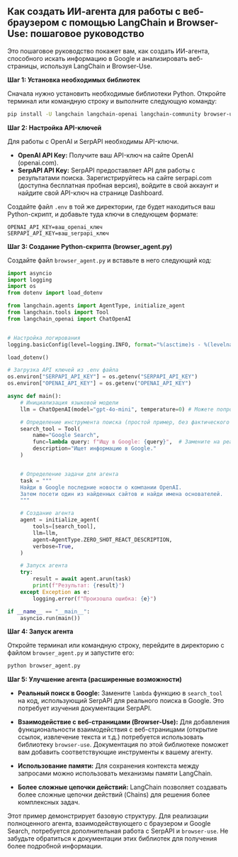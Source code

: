 ## Как создать ИИ-агента для работы с веб-браузером с помощью LangChain и Browser-Use: пошаговое руководство

Это пошаговое руководство покажет вам, как создать ИИ-агента, способного искать информацию в Google и анализировать веб-страницы, используя LangChain и Browser-Use.

**Шаг 1: Установка необходимых библиотек**

Сначала нужно установить необходимые библиотеки Python. Откройте терминал или командную строку и выполните следующую команду:

```bash
pip install -U langchain langchain-openai langchain-community browser-use python-dotenv serpapi google-search-results numexpr
```

**Шаг 2: Настройка API-ключей**

Для работы с OpenAI и SerpAPI необходимы API-ключи.

* **OpenAI API Key:** Получите ваш API-ключ на сайте OpenAI (openai.com).
* **SerpAPI API Key:**  SerpAPI предоставляет API для работы с результатами поиска.  Зарегистрируйтесь на сайте serpapi.com (доступна бесплатная пробная версия), войдите в свой аккаунт и найдите свой API-ключ на странице Dashboard.

Создайте файл `.env` в той же директории, где будет находиться ваш Python-скрипт, и добавьте туда ключи в следующем формате:

```
OPENAI_API_KEY=ваш_openai_ключ
SERPAPI_API_KEY=ваш_serpapi_ключ
```

**Шаг 3: Создание Python-скрипта (browser_agent.py)**

Создайте файл `browser_agent.py` и вставьте в него следующий код:

```python
import asyncio
import logging
import os
from dotenv import load_dotenv

from langchain.agents import AgentType, initialize_agent
from langchain.tools import Tool
from langchain_openai import ChatOpenAI


# Настройка логирования
logging.basicConfig(level=logging.INFO, format="%(asctime)s - %(levelname)s - %(message)s")

load_dotenv()

# Загрузка API ключей из .env файла
os.environ["SERPAPI_API_KEY"] = os.getenv("SERPAPI_API_KEY")
os.environ["OPENAI_API_KEY"] = os.getenv("OPENAI_API_KEY")

async def main():
    # Инициализация языковой модели
    llm = ChatOpenAI(model="gpt-4o-mini", temperature=0) # Можете попробовать другие модели

    # Определение инструмента поиска (простой пример, без фактического поиска в Google)
    search_tool = Tool(
        name="Google Search",
        func=lambda query: f"Ищу в Google: {query}",  # Замените на реальный поиск с SerpAPI при необходимости
        description="Ищет информацию в Google."
    )


    # Определение задачи для агента
    task = """
    Найди в Google последние новости о компании OpenAI.
    Затем посети один из найденных сайтов и найди имена основателей.
    """

    # Создание агента
    agent = initialize_agent(
        tools=[search_tool],
        llm=llm,
        agent=AgentType.ZERO_SHOT_REACT_DESCRIPTION,
        verbose=True,
    )

    # Запуск агента
    try:
        result = await agent.arun(task)
        print(f"Результат: {result}")
    except Exception as e:
        logging.error(f"Произошла ошибка: {e}")

if __name__ == "__main__":
    asyncio.run(main())
```

**Шаг 4: Запуск агента**

Откройте терминал или командную строку, перейдите в директорию с файлом `browser_agent.py` и запустите его:

```bash
python browser_agent.py
```

**Шаг 5: Улучшение агента (расширенные возможности)**

* **Реальный поиск в Google:** Замените `lambda` функцию в `search_tool` на код, использующий SerpAPI для реального поиска в Google.  Это потребует изучения документации SerpAPI.

* **Взаимодействие с веб-страницами (Browser-Use):**  Для добавления функциональности взаимодействия с веб-страницами (открытие ссылок, извлечение текста и т.д.) потребуется использовать библиотеку `browser-use`.  Документация по этой библиотеке поможет вам добавить соответствующие инструменты к вашему агенту.

* **Использование памяти:** Для сохранения контекста между запросами можно использовать механизмы памяти LangChain.

* **Более сложные цепочки действий:** LangChain позволяет создавать более сложные цепочки действий (Chains) для решения более комплексных задач.


Этот пример демонстрирует базовую структуру.  Для реализации полноценного агента, взаимодействующего с браузером и  Google Search, потребуется дополнительная работа с SerpAPI и `browser-use`.  Не забудьте обратиться к документации этих библиотек для получения более подробной информации.
